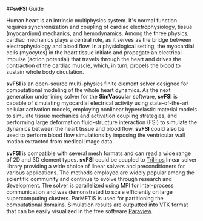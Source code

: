 ##**svFSI** Guide

Human heart is an intrinsic multiphysics system. It's normal function requires synchronization and coupling of cardiac electrophysiology, tissue (myocardium) mechanics, and hemodynamics. Among the three physics, cardiac mechanics plays a central role, as it serves as the bridge between electrophysiology and blood flow. In a physiological setting, the myocardial cells (myocytes) in the heart tissue initiate and propagate an electrical impulse (action potential) that travels through the heart and drives the contraction of the cardiac muscle, which, in turn, propels the blood to sustain whole body circulation.

<strong>svFSI</strong> is an open-source multi-physics finite element solver designed for computational modeling of the whole heart dynamics. As the next generation underlining solver for the <strong>SimVascular</strong> software, <strong>svFSI</strong> is capable of simulating myocardial electrical activity using state-of-the-art cellular activation models, employing nonlinear hyperelastic material models to simulate tissue mechanics and activation coupling strategies, and performing large deformation fluid-structure interaction (FSI) to simulate the dynamics between the heart tissue and blood flow. <strong>svFSI</strong> could also be used to perform blood flow simulations by imposing the ventricular wall motion extracted from medical image data.

<strong>svFSI</strong> is compatible with several mesh formats and can read a wide range of 2D and 3D element types. <strong>svFSI</strong> could be coupled to <a href="https://trilinos.github.io/index.html">Trilinos</a> linear solver library providing a wide choice of linear solvers and preconditioners for various applications. The methods employed are widely popular among the scientific community and continue to evolve through research and development. The solver is parallelized using MPI for inter-process communication and was demonstrated to scale efficiently on large supercomputing clusters. ParMETIS is used for partitioning the computational domains. Simulation results are outputted into VTK format that can be easily visualized in the free software <a href="https://www.paraview.org"> Paraview</a>.